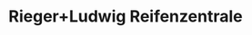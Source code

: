 ---
title: "Rieger+Ludwig Reifenzentrale"
url: /augsburg/rieger-ludwig-reifenzentrale-friedberger-strasse-2/
shop: Autowerkstatt
---